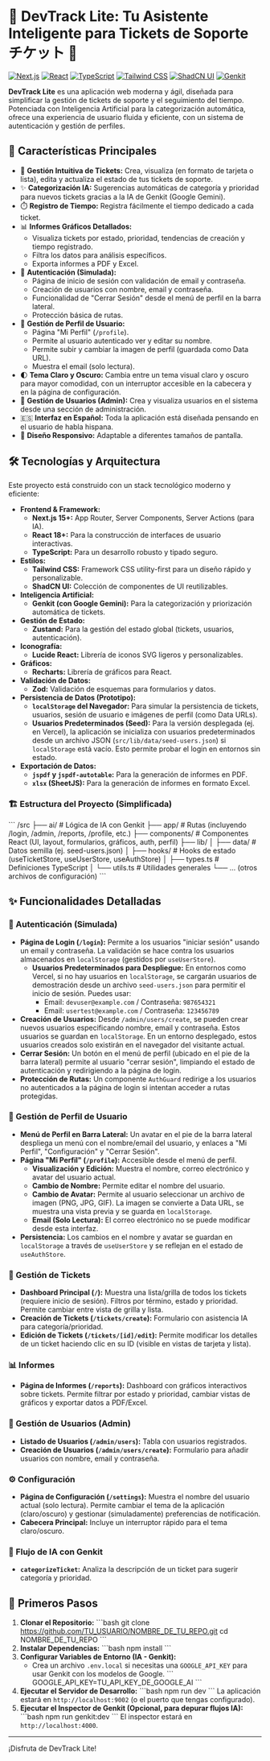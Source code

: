 
# 🚀 DevTrack Lite: Tu Asistente Inteligente para Tickets de Soporte チケット 🎫

[![Next.js](https://img.shields.io/badge/Next.js-15.x-black?style=for-the-badge&logo=next.js&logoColor=white)](https://nextjs.org/)
[![React](https://img.shields.io/badge/React-18.x-20232A?style=for-the-badge&logo=react&logoColor=61DAFB)](https://reactjs.org/)
[![TypeScript](https://img.shields.io/badge/TypeScript-5.x-blue?style=for-the-badge&logo=typescript)](https://www.typescriptlang.org/)
[![Tailwind CSS](https://img.shields.io/badge/Tailwind_CSS-3.x-38B2AC?style=for-the-badge&logo=tailwind-css&logoColor=white)](https://tailwindcss.com/)
[![ShadCN UI](https://img.shields.io/badge/ShadCN_UI-Jazmín-black?style=for-the-badge&logo=shadcnui&logoColor=white)](https://ui.shadcn.com/)
[![Genkit](https://img.shields.io/badge/Genkit_AI-Firebase-FFCA28?style=for-the-badge&logo=firebase&logoColor=black)](https://firebase.google.com/docs/genkit)

**DevTrack Lite** es una aplicación web moderna y ágil, diseñada para simplificar la gestión de tickets de soporte y el seguimiento del tiempo. Potenciada con Inteligencia Artificial para la categorización automática, ofrece una experiencia de usuario fluida y eficiente, con un sistema de autenticación y gestión de perfiles.

## 🌟 Características Principales

*   🎫 **Gestión Intuitiva de Tickets:** Crea, visualiza (en formato de tarjeta o lista), edita y actualiza el estado de tus tickets de soporte.
*   ✨ **Categorización IA:** Sugerencias automáticas de categoría y prioridad para nuevos tickets gracias a la IA de Genkit (Google Gemini).
*   ⏱️ **Registro de Tiempo:** Registra fácilmente el tiempo dedicado a cada ticket.
*   📊 **Informes Gráficos Detallados:**
    *   Visualiza tickets por estado, prioridad, tendencias de creación y tiempo registrado.
    *   Filtra los datos para análisis específicos.
    *   Exporta informes a PDF y Excel.
*   🔑 **Autenticación (Simulada):**
    *   Página de inicio de sesión con validación de email y contraseña.
    *   Creación de usuarios con nombre, email y contraseña.
    *   Funcionalidad de "Cerrar Sesión" desde el menú de perfil en la barra lateral.
    *   Protección básica de rutas.
*   👤 **Gestión de Perfil de Usuario:**
    *   Página "Mi Perfil" (`/profile`).
    *   Permite al usuario autenticado ver y editar su nombre.
    *   Permite subir y cambiar la imagen de perfil (guardada como Data URL).
    *   Muestra el email (solo lectura).
*   🌓 **Tema Claro y Oscuro:** Cambia entre un tema visual claro y oscuro para mayor comodidad, con un interruptor accesible en la cabecera y en la página de configuración.
*   👥 **Gestión de Usuarios (Admin):** Crea y visualiza usuarios en el sistema desde una sección de administración.
*   🇪🇸 **Interfaz en Español:** Toda la aplicación está diseñada pensando en el usuario de habla hispana.
*   📱 **Diseño Responsivo:** Adaptable a diferentes tamaños de pantalla.

## 🛠️ Tecnologías y Arquitectura

Este proyecto está construido con un stack tecnológico moderno y eficiente:

*   **Frontend & Framework:**
    *   **Next.js 15+:** App Router, Server Components, Server Actions (para IA).
    *   **React 18+:** Para la construcción de interfaces de usuario interactivas.
    *   **TypeScript:** Para un desarrollo robusto y tipado seguro.
*   **Estilos:**
    *   **Tailwind CSS:** Framework CSS utility-first para un diseño rápido y personalizable.
    *   **ShadCN UI:** Colección de componentes de UI reutilizables.
*   **Inteligencia Artificial:**
    *   **Genkit (con Google Gemini):** Para la categorización y priorización automática de tickets.
*   **Gestión de Estado:**
    *   **Zustand:** Para la gestión del estado global (tickets, usuarios, autenticación).
*   **Iconografía:**
    *   **Lucide React:** Librería de iconos SVG ligeros y personalizables.
*   **Gráficos:**
    *   **Recharts:** Librería de gráficos para React.
*   **Validación de Datos:**
    *   **Zod:** Validación de esquemas para formularios y datos.
*   **Persistencia de Datos (Prototipo):**
    *   **`localStorage` del Navegador:** Para simular la persistencia de tickets, usuarios, sesión de usuario e imágenes de perfil (como Data URLs).
    *   **Usuarios Predeterminados (Seed):** Para la versión desplegada (ej. en Vercel), la aplicación se inicializa con usuarios predeterminados desde un archivo JSON (`src/lib/data/seed-users.json`) si `localStorage` está vacío. Esto permite probar el login en entornos sin estado.
*   **Exportación de Datos:**
    *   **`jspdf` y `jspdf-autotable`:** Para la generación de informes en PDF.
    *   **`xlsx` (SheetJS):** Para la generación de informes en formato Excel.

### 🏗️ Estructura del Proyecto (Simplificada)
\`\`\`
/src
├── ai/             # Lógica de IA con Genkit
├── app/            # Rutas (incluyendo /login, /admin, /reports, /profile, etc.)
├── components/     # Componentes React (UI, layout, formularios, gráficos, auth, perfil)
├── lib/
│   ├── data/       # Datos semilla (ej. seed-users.json)
│   ├── hooks/      # Hooks de estado (useTicketStore, useUserStore, useAuthStore)
│   ├── types.ts    # Definiciones TypeScript
│   └── utils.ts    # Utilidades generales
└── ... (otros archivos de configuración)
\`\`\`

## ✨ Funcionalidades Detalladas

### 🔑 Autenticación (Simulada)
*   **Página de Login (`/login`):** Permite a los usuarios "iniciar sesión" usando un email y contraseña. La validación se hace contra los usuarios almacenados en `localStorage` (gestidos por `useUserStore`).
    *   **Usuarios Predeterminados para Despliegue:** En entornos como Vercel, si no hay usuarios en `localStorage`, se cargarán usuarios de demostración desde un archivo `seed-users.json` para permitir el inicio de sesión. Puedes usar:
        *   Email: `devuser@example.com` / Contraseña: `987654321`
        *   Email: `usertest@example.com` / Contraseña: `123456789`
*   **Creación de Usuarios:** Desde `/admin/users/create`, se pueden crear nuevos usuarios especificando nombre, email y contraseña. Estos usuarios se guardan en `localStorage`. En un entorno desplegado, estos usuarios creados solo existirán en el navegador del visitante actual.
*   **Cerrar Sesión:** Un botón en el menú de perfil (ubicado en el pie de la barra lateral) permite al usuario "cerrar sesión", limpiando el estado de autenticación y redirigiendo a la página de login.
*   **Protección de Rutas:** Un componente `AuthGuard` redirige a los usuarios no autenticados a la página de login si intentan acceder a rutas protegidas.

### 👤 Gestión de Perfil de Usuario
*   **Menú de Perfil en Barra Lateral:** Un avatar en el pie de la barra lateral despliega un menú con el nombre/email del usuario, y enlaces a "Mi Perfil", "Configuración" y "Cerrar Sesión".
*   **Página "Mi Perfil" (`/profile`):** Accesible desde el menú de perfil.
    *   **Visualización y Edición:** Muestra el nombre, correo electrónico y avatar del usuario actual.
    *   **Cambio de Nombre:** Permite editar el nombre del usuario.
    *   **Cambio de Avatar:** Permite al usuario seleccionar un archivo de imagen (PNG, JPG, GIF). La imagen se convierte a Data URL, se muestra una vista previa y se guarda en `localStorage`.
    *   **Email (Solo Lectura):** El correo electrónico no se puede modificar desde esta interfaz.
*   **Persistencia:** Los cambios en el nombre y avatar se guardan en `localStorage` a través de `useUserStore` y se reflejan en el estado de `useAuthStore`.

### 🎫 Gestión de Tickets
*   **Dashboard Principal (`/`):** Muestra una lista/grilla de todos los tickets (requiere inicio de sesión). Filtros por término, estado y prioridad. Permite cambiar entre vista de grilla y lista.
*   **Creación de Tickets (`/tickets/create`):** Formulario con asistencia IA para categoría/prioridad.
*   **Edición de Tickets (`/tickets/[id]/edit`):** Permite modificar los detalles de un ticket haciendo clic en su ID (visible en vistas de tarjeta y lista).

### 📊 Informes
*   **Página de Informes (`/reports`):** Dashboard con gráficos interactivos sobre tickets. Permite filtrar por estado y prioridad, cambiar vistas de gráficos y exportar datos a PDF/Excel.

### 👥 Gestión de Usuarios (Admin)
*   **Listado de Usuarios (`/admin/users`):** Tabla con usuarios registrados.
*   **Creación de Usuarios (`/admin/users/create`):** Formulario para añadir usuarios con nombre, email y contraseña.

### ⚙️ Configuración
*   **Página de Configuración (`/settings`):** Muestra el nombre del usuario actual (solo lectura). Permite cambiar el tema de la aplicación (claro/oscuro) y gestionar (simuladamente) preferencias de notificación.
*   **Cabecera Principal:** Incluye un interruptor rápido para el tema claro/oscuro.

### 🤖 Flujo de IA con Genkit
*   **`categorizeTicket`:** Analiza la descripción de un ticket para sugerir categoría y prioridad.

## 🚀 Primeros Pasos

1.  **Clonar el Repositorio:**
    \`\`\`bash
    git clone https://github.com/TU_USUARIO/NOMBRE_DE_TU_REPO.git
    cd NOMBRE_DE_TU_REPO
    \`\`\`
2.  **Instalar Dependencias:**
    \`\`\`bash
    npm install
    \`\`\`
3.  **Configurar Variables de Entorno (IA - Genkit):**
    *   Crea un archivo `.env.local` si necesitas una `GOOGLE_API_KEY` para usar Genkit con los modelos de Google.
        \`\`\`
        GOOGLE_API_KEY=TU_API_KEY_DE_GOOGLE_AI
        \`\`\`
4.  **Ejecutar el Servidor de Desarrollo:**
    \`\`\`bash
    npm run dev
    \`\`\`
    La aplicación estará en `http://localhost:9002` (o el puerto que tengas configurado).
5.  **Ejecutar el Inspector de Genkit (Opcional, para depurar flujos IA):**
    \`\`\`bash
    npm run genkit:dev
    \`\`\`
    El inspector estará en `http://localhost:4000`.

---
¡Disfruta de DevTrack Lite!
